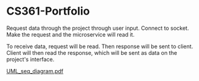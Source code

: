 # CS361-Portfolio

Request data through the project through user input. Connect to socket. Make the request and the microservice will read it.

To receive data, request will be read. Then response will be sent to client. Client will then read the response, which will be sent
as data on the project's interface. 


[UML_seq_diagram.pdf](https://github.com/tommynguy1/CS361-Portfolio/files/10717376/UML_seq_diagram.pdf)
